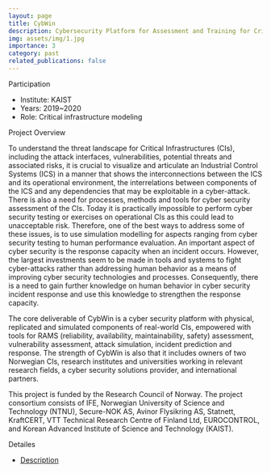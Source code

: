 ```yaml
---
layout: page
title: CybWin
description: Cybersecurity Platform for Assessment and Training for Critical Infrastructures – Legacy to Digital Twin
img: assets/img/1.jpg
importance: 3
category: past
related_publications: false
---
```


Participation
- Institute: KAIST
- Years: 2019~2020
- Role: Critical infrastructure modeling

Project Overview

To understand the threat landscape for Critical Infrastructures (CIs), including the attack interfaces, vulnerabilities, potential threats and associated risks, it is crucial to visualize and articulate an Industrial Control Systems (ICS) in a manner that shows the interconnections between the ICS and its operational environment, the interrelations between components of the ICS and any dependencies that may be exploitable in a cyber-attack. There is also a need for processes, methods and tools for cyber security assessment of the CIs. Today it is practically impossible to perform cyber security testing or exercises on operational CIs as this could lead to unacceptable risk. Therefore, one of the best ways to address some of these issues, is to use simulation modelling for aspects ranging from cyber security testing to human performance evaluation. An important aspect of cyber security is the response capacity when an incident occurs. However, the largest investments seem to be made in tools and systems to fight cyber-attacks rather than addressing human behavior as a means of improving cyber security technologies and processes. Consequently, there is a need to gain further knowledge on human behavior in cyber security incident response and use this knowledge to strengthen the response capacity.

The core deliverable of CybWin is a cyber security platform with physical, replicated and simulated components of real-world CIs, empowered with tools for RAMS (reliability, availability, maintainability, safety) assessment, vulnerability assessment, attack simulation, incident
prediction and response. The strength of CybWin is also that it includes owners of two Norwegian CIs, research institutes and universities working in relevant research fields, a cyber security solutions provider, and international partners.

This project is funded by the Research Council of Norway. The project consortium consists of IFE, Norwegian University of Science and Technology (NTNU), Secure-NOK AS, Avinor Flysikring AS, Statnett, KraftCERT, VTT Technical Research Centre of Finland Ltd, EUROCONTROL, and Korean Advanced Institute of Science and Technology (KAIST).

Detailes
- [Description](https://prosjektbanken.forskningsradet.no/en/project/FORISS/287808?Kilde=FORISS&distribution=Ar&chart=bar&calcType=funding&Sprak=no&sortBy=date&sortOrder=desc&resultCount=30&offset=0&Prosjektleder=John+Eidar+Simensen)